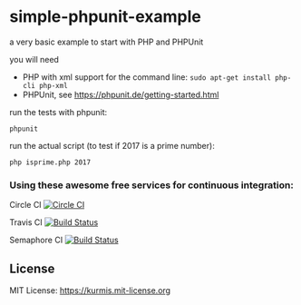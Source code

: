 # simple-phpunit-example
a very basic example to start with PHP and PHPUnit

you will need 
 * PHP with xml support for the command line: `sudo apt-get install php-cli php-xml`
 * PHPUnit, see https://phpunit.de/getting-started.html 
 
run the tests with phpunit:

    phpunit

run the actual script (to test if 2017 is a prime number):

    php isprime.php 2017

### Using these awesome free services for continuous integration:

Circle CI [![Circle CI](https://circleci.com/gh/oliworx/simple-phpunit-example.svg?style=svg)](https://circleci.com/gh/oliworx/simple-phpunit-example)

Travis CI [![Build Status](https://travis-ci.org/oliworx/simple-phpunit-example.svg?branch=master)](https://travis-ci.org/oliworx/simple-phpunit-example)

Semaphore CI [![Build Status](https://semaphoreci.com/api/v1/oliworx/simple-phpunit-example/branches/master/badge.svg)](https://semaphoreci.com/oliworx/simple-phpunit-example)

## License
MIT License: <https://kurmis.mit-license.org>
